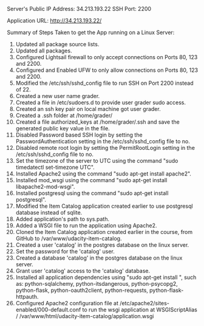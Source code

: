 Server's Public IP Address: 34.213.193.22
SSH Port: 2200

Application URL: http://34.213.193.22/

Summary of Steps Taken to get the App running on a Linux Server:

1. Updated all package source lists.
2. Updated all packages.
3. Configured Lightsail firewall to only accept connections on Ports 80, 123 and 2200.
4. Configured and Enabled UFW to only allow connections on Ports 80, 123 and 2200.
5. Modified the /etc/ssh/sshd_config file to run SSH on Port 2200 instead of 22.
6. Created a new user name grader.
7. Created a file in /etc/sudoers.d to provide user grader sudo access.
8. Created an ssh key pair on local machine got user grader.
9. Created a .ssh folder at /home/grader/
10. Created a file authorized_keys at /home/grader/.ssh and save the generated public key value in the file.
11. Disabled Password based SSH login by setting the PasswordAuthentication setting in the /etc/ssh/sshd_config file to no.
12. Disabled remote root login by setting the PermitRootLogin setting in the /etc/ssh/sshd_config file to no.
13. Set the timezone of the server to UTC using the command "sudo timedatectl set-timezone UTC".
14. Installed Apache2 using the command "sudo apt-get install apache2".
15. Installed mod_wsgi using the command "sudo apt-get install libapache2-mod-wsgi".
16. Installed postgresql using the command "sudo apt-get install postgresql".
17. Modified the Item Catalog application created earlier to use postgresql database instead of sqlite.
18. Added application's path to sys.path.
19. Added a WSGI file to run the application using Apache2.
17. Cloned the Item Catalog application created earlier in the course, from GitHub to /var/www/udacity-item-catalog.
18. Created a user 'catalog' in the postgres database on the linux server.
19. Set the password for the 'catalog' user.
19. Created a database 'catalog' in the postgres database on the linux server.
20. Grant user 'catalog' access to the 'catalog' database.
21. Installed all application dependencies using "sudo apt-get install <name>", such as: python-sqlalchemy, python-itsdangerous, python-psycopg2, python-flask, python-oauth2client, python-requests, python-flask-httpauth.
22. Configured Apache2 configuration file at /etc/apache2/sites-enabled/000-default.conf to run the wsgi application at WSGIScriptAlias / /var/www/html/udacity-item-catalog/application.wsgi